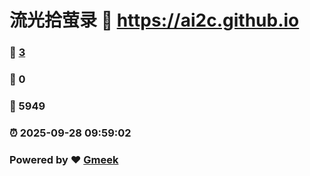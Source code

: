 # 流光拾萤录 :link: https://ai2c.github.io 
### :page_facing_up: [3](https://ai2c.github.io/tag.html) 
### :speech_balloon: 0 
### :hibiscus: 5949 
### :alarm_clock: 2025-09-28 09:59:02 
### Powered by :heart: [Gmeek](https://github.com/Meekdai/Gmeek)
